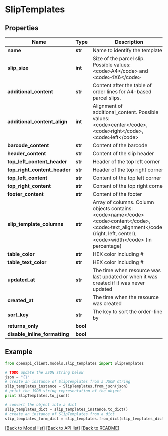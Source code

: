 # SlipTemplates


## Properties
Name | Type | Description | Notes
------------ | ------------- | ------------- | -------------
**name** | **str** | Name to identify the template. | [optional] 
**slip_size** | **int** | Size of the parcel slip. Possible values: &lt;code&gt;A4&lt;/code&gt; and &lt;code&gt;4X6&lt;/code&gt; | [optional] 
**additional_content** | **str** | Content after the table of order lines for A4-based parcel slips. | [optional] 
**additional_content_align** | **int** | Alignment of additional_content. Possible values: &lt;code&gt;center&lt;/code&gt;, &lt;code&gt;right&lt;/code&gt;, &lt;code&gt;left&lt;/code&gt; | [optional] 
**barcode_content** | **str** | Content of the barcode | [optional] 
**header_content** | **str** | Content of the slip header | [optional] 
**top_left_content_header** | **str** | Header of the top left corner | [optional] 
**top_right_content_header** | **str** | Header of the top right corner | [optional] 
**top_left_content** | **str** | Content of the top left corner | [optional] 
**top_right_content** | **str** | Content of the top right corner | [optional] 
**footer_content** | **str** | Content of the footer | [optional] 
**slip_template_columns** | **str** | Array of columns. Column objects contains: &lt;code&gt;name&lt;/code&gt;&lt;code&gt;content&lt;/code&gt;, &lt;code&gt;text_alignment&lt;/code&gt;(right, left, center), &lt;code&gt;width&lt;/code&gt; (in percentage) | [optional] 
**table_color** | **str** | HEX color including # | [optional] 
**table_text_color** | **str** | HEX color including # | [optional] 
**updated_at** | **str** | The time when resource was last updated or when it was created if it was never updated | [optional] [readonly] 
**created_at** | **str** | The time when the resource was created | [optional] [readonly] 
**sort_key** | **str** | The key to sort the order-lines by | [optional] 
**returns_only** | **bool** |  | [optional] 
**disable_inline_formatting** | **bool** |  | [optional] 

## Example

```python
from openapi_client.models.slip_templates import SlipTemplates

# TODO update the JSON string below
json = "{}"
# create an instance of SlipTemplates from a JSON string
slip_templates_instance = SlipTemplates.from_json(json)
# print the JSON string representation of the object
print SlipTemplates.to_json()

# convert the object into a dict
slip_templates_dict = slip_templates_instance.to_dict()
# create an instance of SlipTemplates from a dict
slip_templates_form_dict = slip_templates.from_dict(slip_templates_dict)
```
[[Back to Model list]](../README.md#documentation-for-models) [[Back to API list]](../README.md#documentation-for-api-endpoints) [[Back to README]](../README.md)


